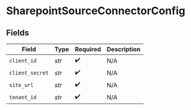 # SharepointSourceConnectorConfig


## Fields

| Field              | Type               | Required           | Description        |
| ------------------ | ------------------ | ------------------ | ------------------ |
| `client_id`        | *str*              | :heavy_check_mark: | N/A                |
| `client_secret`    | *str*              | :heavy_check_mark: | N/A                |
| `site_url`         | *str*              | :heavy_check_mark: | N/A                |
| `tenant_id`        | *str*              | :heavy_check_mark: | N/A                |